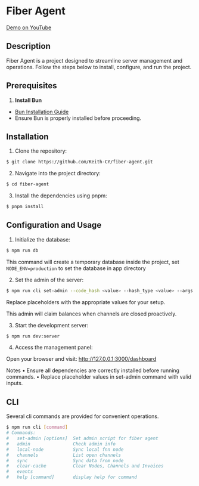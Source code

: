 # Fiber Agent

[Demo on YouTube](https://youtu.be/U2vp5cUSjk4)

## Description

Fiber Agent is a project designed to streamline server management and operations. Follow the steps below to install, configure, and run the project.

## Prerequisites

1. **Install Bun**

- [Bun Installation Guide](https://bun.sh)
- Ensure Bun is properly installed before proceeding.

## Installation

1. Clone the repository:

```bash
$ git clone https://github.com/Keith-CY/fiber-agent.git
```

2. Navigate into the project directory:

```bash
$ cd fiber-agent
```

3. Install the dependencies using pnpm:

```bash
$ pnpm install
```

## Configuration and Usage

1. Initialize the database:

```bash
$ npm run db
```

This command will create a temporary database inside the project, set `NODE_ENV=production` to set the database in app directory

2. Set the admin of the server:

```bash
$ npm run cli set-admin --code_hash <value> --hash_type <value> --args <value>
```

Replace <value> placeholders with the appropriate values for your setup.

This admin will claim balances when channels are closed proactively.

3. Start the development server:

```bash
$ npm run dev:server
```

4. Access the management panel:

Open your browser and visit: http://127.0.0.1:3000/dashboard

Notes
• Ensure all dependencies are correctly installed before running commands.
• Replace placeholder values in set-admin command with valid inputs.

## CLI

Several cli commands are provided for convenient operations.

```bash
$ npm run cli [command]
# Commands:
#   set-admin [options]  Set admin script for fiber agent
#   admin                Check admin info
#   local-node           Sync local fnn node
#   channels             List open channels
#   sync                 Sync data from node
#   clear-cache          Clear Nodes, Channels and Invoices
#   events
#   help [command]       display help for command
```
